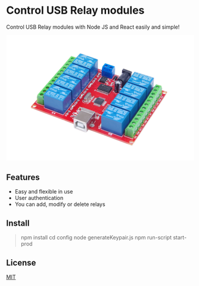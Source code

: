 # Control USB Relay modules
Control USB Relay modules with Node JS and React easily and simple!

![USB Relay image](Relay-Module.jpg)

## Features
- Easy and flexible in use
- User authentication
- You can add, modify or delete relays


## Install
> npm install
> cd config
> node generateKeypair.js
> npm run-script start-prod


## License
[MIT](LICENSE)